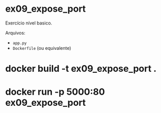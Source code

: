 # ex09_expose_port

Exercício nível basico.

Arquivos:
- `app.py`
- `Dockerfile` (ou equivalente)

# docker build -t ex09_expose_port .
# docker run -p 5000:80 ex09_expose_port